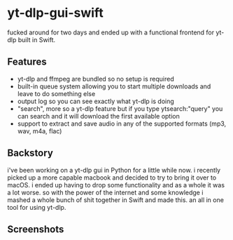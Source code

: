 # yt-dlp-gui-swift
fucked around for two days and ended up with a functional frontend for yt-dlp built in Swift.

## Features
- yt-dlp and ffmpeg are bundled so no setup is required
- built-in queue system allowing you to start multiple downloads and leave to do something else
- output log so you can see exactly what yt-dlp is doing
- "search", more so a yt-dlp feature but if you type ytsearch:"query" you can search and it will download the first available option
- support to extract and save audio in any of the supported formats (mp3, wav, m4a, flac)

## Backstory
i've been working on a yt-dlp gui in Python for a little while now. i recently picked up a more capable macbook and decided to try to bring it over to macOS. i ended up having to drop some functionality and as a whole it was a lot worse. so with the power of the internet and some knowledge i mashed a whole bunch of shit together in Swift and made this. an all in one tool for using yt-dlp.

## Screenshots
